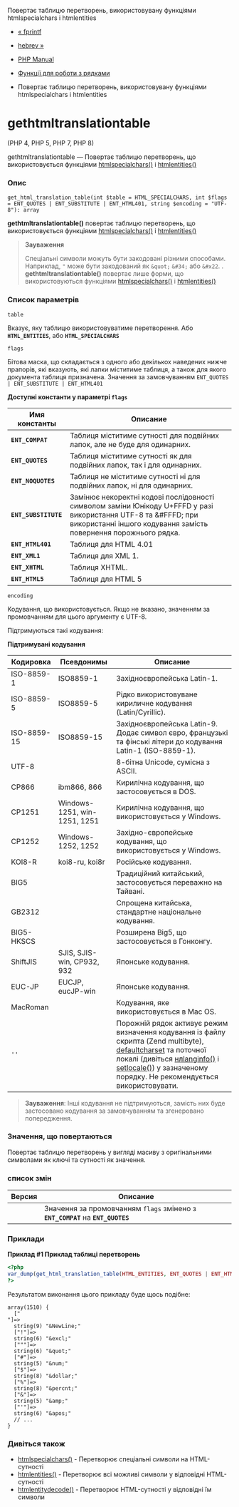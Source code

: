 Повертає таблицю перетворень, використовувану функціями htmlspecialchars і htmlentities

-   [« fprintf](function.fprintf.html)
    
-   [hebrev »](function.hebrev.html)
    
-   [PHP Manual](index.html)
    
-   [Функції для роботи з рядками](ref.strings.html)
    
-   Повертає таблицю перетворень, використовувану функціями htmlspecialchars і htmlentities
    

# gethtmltranslationtable

(PHP 4, PHP 5, PHP 7, PHP 8)

gethtmltranslationtable — Повертає таблицю перетворень, що використовується функціями [htmlspecialchars()](function.htmlspecialchars.html) і [htmlentities()](function.htmlentities.html)

### Опис

```methodsynopsis
get_html_translation_table(int $table = HTML_SPECIALCHARS, int $flags = ENT_QUOTES | ENT_SUBSTITUTE | ENT_HTML401, string $encoding = "UTF-8"): array
```

**gethtmltranslationtable()** повертає таблицю перетворень, що використовується функціями [htmlspecialchars()](function.htmlspecialchars.html) і [htmlentities()](function.htmlentities.html)

> **Зауваження**
> 
> Спеціальні символи можуть бути закодовані різними способами. Наприклад, `"` може бути закодований як `&quot;` `&#34;` або `&#x22`. . **gethtmltranslationtable()** повертає лише форми, що використовуються функціями [htmlspecialchars()](function.htmlspecialchars.html) і [htmlentities()](function.htmlentities.html)

### Список параметрів

`table`

Вказує, яку таблицю використовуватиме перетворення. Або **`HTML_ENTITIES`**, або **`HTML_SPECIALCHARS`**

`flags`

Бітова маска, що складається з одного або декількох наведених нижче прапорів, які вказують, які лапки міститиме таблиця, а також для якого документа таблиця призначена. Значення за замовчуванням `ENT_QUOTES | ENT_SUBSTITUTE | ENT_HTML401`

**Доступні константи у параметрі `flags`**

| Имя константы | Описание |
| --- | --- |
| **`ENT_COMPAT`** | Таблиця міститиме сутності для подвійних лапок, але не буде для одинарних. |
| **`ENT_QUOTES`** | Таблиця міститиме сутності як для подвійних лапок, так і для одинарних. |
| **`ENT_NOQUOTES`** | Таблиця не міститиме сутності ні для подвійних лапок, ні для одинарних. |
| **`ENT_SUBSTITUTE`** | Замінює некоректні кодові послідовності символом заміни Юнікоду U+FFFD у разі використання UTF-8 та &#FFFD; при використанні іншого кодування замість повернення порожнього рядка. |
| **`ENT_HTML401`** | Таблиця для HTML 4.01 |
| **`ENT_XML1`** | Таблиця для XML 1. |
| **`ENT_XHTML`** | Таблиця XHTML. |
| **`ENT_HTML5`** | Таблиця для HTML 5 |

`encoding`

Кодування, що використовується. Якщо не вказано, значенням за промовчанням для цього аргументу є UTF-8.

Підтримуються такі кодування:

**Підтримувані кодування**

| Кодировка | Псевдонимы | Описание |
| --- | --- | --- |
| ISO-8859-1 | ISO8859-1 | Західноєвропейська Latin-1. |
| ISO-8859-5 | ISO8859-5 | Рідко використовуване кириличне кодування (Latin/Cyrillic). |
| ISO-8859-15 | ISO8859-15 | Західноєвропейська Latin-9. Додає символ євро, французькі та фінські літери до кодування Latin-1 (ISO-8859-1). |
| UTF-8 |  | 8-бітна Unicode, сумісна з ASCII. |
| CP866 | ibm866, 866 | Кирилічна кодування, що застосовується в DOS. |
| CP1251 | Windows-1251, win-1251, 1251 | Кирилічна кодування, що використовується у Windows. |
| CP1252 | Windows-1252, 1252 | Західно-європейське кодування, що використовується у Windows. |
| KOI8-R | koi8-ru, koi8r | Російське кодування. |
| BIG5 |  | Традиційний китайський, застосовується переважно на Тайвані. |
| GB2312 |  | Спрощена китайська, стандартне національне кодування. |
| BIG5-HKSCS |  | Розширена Big5, що застосовується в Гонконгу. |
| ShiftJIS | SJIS, SJIS-win, CP932, 932 | Японське кодування. |
| EUC-JP | EUCJP, eucJP-win | Японське кодування. |
| MacRoman |  | Кодування, яке використовується в Mac OS. |
| `''` |  | Порожній рядок активує режим визначення кодування із файлу скрипта (Zend multibyte), [defaultcharset](ini.core.html#ini.default-charset) та поточної локалі (дивіться [нлlanginfo()](function.nl-langinfo.html) і [setlocale()](function.setlocale.html)) у зазначеному порядку. Не рекомендується використовувати. |

> **Зауваження**: Інші кодування не підтримуються, замість них буде застосовано кодування за замовчуванням та згенеровано попередження.

### Значення, що повертаються

Повертає таблицю перетворень у вигляді масиву з оригінальними символами як ключі та сутності як значення.

### список змін

| Версия | Описание |
| --- | --- |
|  | Значення за промовчанням `flags` змінено з **`ENT_COMPAT`** на **`ENT_QUOTES`** |

### Приклади

**Приклад #1 Приклад таблиці перетворень**

```php
<?php
var_dump(get_html_translation_table(HTML_ENTITIES, ENT_QUOTES | ENT_HTML5));
?>
```

Результатом виконання цього прикладу буде щось подібне:

```
array(1510) {
  ["
"]=>
  string(9) "&NewLine;"
  ["!"]=>
  string(6) "&excl;"
  ["""]=>
  string(6) "&quot;"
  ["#"]=>
  string(5) "&num;"
  ["$"]=>
  string(8) "&dollar;"
  ["%"]=>
  string(8) "&percnt;"
  ["&"]=>
  string(5) "&amp;"
  ["'"]=>
  string(6) "&apos;"
  // ...
}
```

### Дивіться також

-   [htmlspecialchars()](function.htmlspecialchars.html) - Перетворює спеціальні символи на HTML-сутності
-   [htmlentities()](function.htmlentities.html) - Перетворює всі можливі символи у відповідні HTML-сутності
-   [htmlentitydecode()](function.html-entity-decode.html) - Перетворює HTML-сутності у відповідні їм символи
